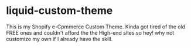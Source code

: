 # liquid-custom-theme
This is my Shopify e-Cpmmerce Custom Theme. Kinda got tired of the old FREE ones and couldn't afford the the High-end sites so hey! why not customize my own if I already have the skill. 
